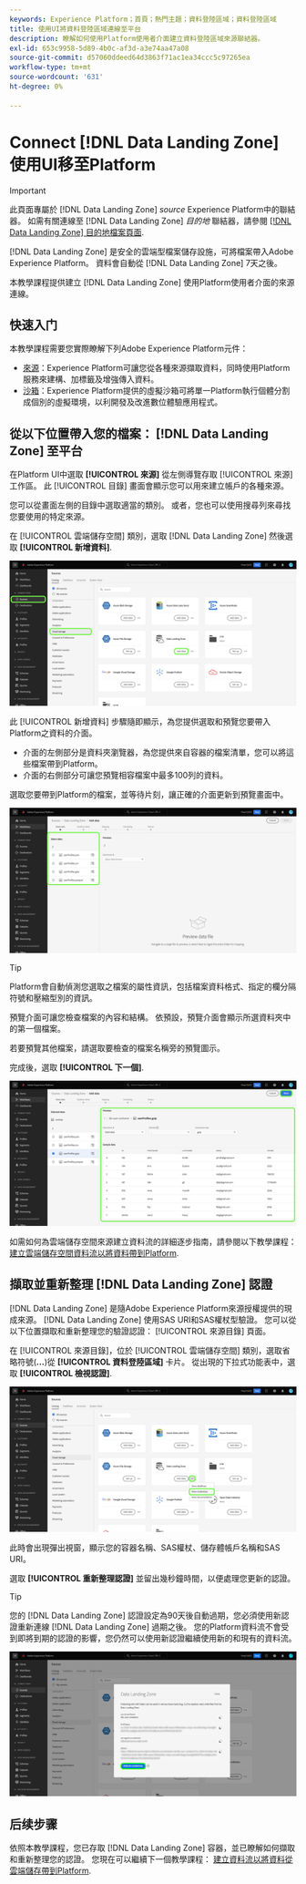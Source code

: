 ```yaml
---
keywords: Experience Platform；首頁；熱門主題；資料登陸區域；資料登陸區域
title: 使用UI將資料登陸區域連線至平台
description: 瞭解如何使用Platform使用者介面建立資料登陸區域來源聯結器。
exl-id: 653c9958-5d89-4b0c-af3d-a3e74aa47a08
source-git-commit: d57060ddeed64d3863f71ac1ea34ccc5c97265ea
workflow-type: tm+mt
source-wordcount: '631'
ht-degree: 0%

---
```


# Connect [!DNL Data Landing Zone] 使用UI移至Platform

>[!IMPORTANT]
>
>此頁面專屬於 [!DNL Data Landing Zone] *source* Experience Platform中的聯結器。 如需有關連線至 [!DNL Data Landing Zone] *目的地* 聯結器，請參閱 [[!DNL Data Landing Zone] 目的地檔案頁面](/help/destinations/catalog/cloud-storage/data-landing-zone.md).

[!DNL Data Landing Zone] 是安全的雲端型檔案儲存設施，可將檔案帶入Adobe Experience Platform。 資料會自動從 [!DNL Data Landing Zone] 7天之後。

本教學課程提供建立 [!DNL Data Landing Zone] 使用Platform使用者介面的來源連線。

## 快速入门

本教學課程需要您實際瞭解下列Adobe Experience Platform元件：

* [來源](../../../../home.md)：Experience Platform可讓您從各種來源擷取資料，同時使用Platform服務來建構、加標籤及增強傳入資料。
* [沙箱](../../../../../sandboxes/home.md)：Experience Platform提供的虛擬沙箱可將單一Platform執行個體分割成個別的虛擬環境，以利開發及改進數位體驗應用程式。

## 從以下位置帶入您的檔案： [!DNL Data Landing Zone] 至平台

在Platform UI中選取 **[!UICONTROL 來源]** 從左側導覽存取 [!UICONTROL 來源] 工作區。 此 [!UICONTROL 目錄] 畫面會顯示您可以用來建立帳戶的各種來源。

您可以從畫面左側的目錄中選取適當的類別。 或者，您也可以使用搜尋列來尋找您要使用的特定來源。

在 [!UICONTROL 雲端儲存空間] 類別，選取 [!DNL Data Landing Zone] 然後選取 **[!UICONTROL 新增資料]**.

![目錄](../../../../images/tutorials/create/dlz/catalog.png)

此 [!UICONTROL 新增資料] 步驟隨即顯示，為您提供選取和預覽您要帶入Platform之資料的介面。

* 介面的左側部分是資料夾瀏覽器，為您提供來自容器的檔案清單，您可以將這些檔案帶到Platform。
* 介面的右側部分可讓您預覽相容檔案中最多100列的資料。

選取您要帶到Platform的檔案，並等待片刻，讓正確的介面更新到預覽畫面中。

![add-data](../../../../images/tutorials/create/dlz/add-data.png)

>[!TIP]
>
>Platform會自動偵測您選取之檔案的屬性資訊，包括檔案資料格式、指定的欄分隔符號和壓縮型別的資訊。

預覽介面可讓您檢查檔案的內容和結構。 依預設，預覽介面會顯示所選資料夾中的第一個檔案。

若要預覽其他檔案，請選取要檢查的檔案名稱旁的預覽圖示。

完成後，選取 **[!UICONTROL 下一個]**.

![檔案偵測](../../../../images/tutorials/create/dlz/file-detection.png)

如需如何為雲端儲存空間來源建立資料流的詳細逐步指南，請參閱以下教學課程： [建立雲端儲存空間資料流以將資料帶到Platform](../../dataflow/batch/cloud-storage.md).

## 擷取並重新整理 [!DNL Data Landing Zone] 認證

[!DNL Data Landing Zone] 是隨Adobe Experience Platform來源授權提供的現成來源。 [!DNL Data Landing Zone] 使用SAS URI和SAS權杖型驗證。 您可以從以下位置擷取和重新整理您的驗證認證： [!UICONTROL 來源目錄] 頁面。

在 [!UICONTROL 來源目錄]，位於 [!UICONTROL 雲端儲存空間] 類別，選取省略符號(**...**)從 **[!UICONTROL 資料登陸區域]** 卡片。 從出現的下拉式功能表中，選取 **[!UICONTROL 檢視認證]**.

![選項](../../../../images/tutorials/create/dlz/options.png)

此時會出現彈出視窗，顯示您的容器名稱、SAS權杖、儲存體帳戶名稱和SAS URI。

選取 **[!UICONTROL 重新整理認證]** 並留出幾秒鐘時間，以便處理您更新的認證。

>[!TIP]
>
>您的 [!DNL Data Landing Zone] 認證設定為90天後自動過期，您必須使用新認證重新連線 [!DNL Data Landing Zone] 過期之後。 您的Platform資料流不會受到即將到期的認證的影響，您仍然可以使用新認證繼續使用新的和現有的資料流。

![view-credential](../../../../images/tutorials/create/dlz/credentials.png)

## 后续步骤

依照本教學課程，您已存取 [!DNL Data Landing Zone] 容器，並已瞭解如何擷取和重新整理您的認證。 您現在可以繼續下一個教學課程： [建立資料流以將資料從雲端儲存帶到Platform](../../dataflow/batch/cloud-storage.md).
